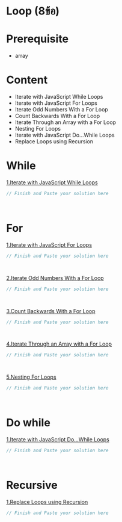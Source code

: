 # Loop (8ข้อ)

# Prerequisite
- array

# Content
- Iterate with JavaScript While Loops
- Iterate with JavaScript For Loops
- Iterate Odd Numbers With a For Loop
- Count Backwards With a For Loop
- Iterate Through an Array with a For Loop
- Nesting For Loops
- Iterate with JavaScript Do...While Loops
- Replace Loops using Recursion

# While
[1.Iterate with JavaScript While Loops](https://www.freecodecamp.org/learn/javascript-algorithms-and-data-structures/basic-javascript/iterate-with-javascript-while-loops)
```js
// Finish and Paste your solution here




```

# For
[1.Iterate with JavaScript For Loops](https://www.freecodecamp.org/learn/javascript-algorithms-and-data-structures/basic-javascript/iterate-with-javascript-for-loops)
```js
// Finish and Paste your solution here




```
[2.Iterate Odd Numbers With a For Loop](https://www.freecodecamp.org/learn/javascript-algorithms-and-data-structures/basic-javascript/iterate-odd-numbers-with-a-for-loop)
```js
// Finish and Paste your solution here




```
[3.Count Backwards With a For Loop](https://www.freecodecamp.org/learn/javascript-algorithms-and-data-structures/basic-javascript/count-backwards-with-a-for-loop)
```js
// Finish and Paste your solution here




```
[4.Iterate Through an Array with a For Loop](https://www.freecodecamp.org/learn/javascript-algorithms-and-data-structures/basic-javascript/iterate-through-an-array-with-a-for-loop)
```js
// Finish and Paste your solution here




```
[5.Nesting For Loops](https://www.freecodecamp.org/learn/javascript-algorithms-and-data-structures/basic-javascript/nesting-for-loops)
```js
// Finish and Paste your solution here




```

# Do while
[1.Iterate with JavaScript Do...While Loops](https://www.freecodecamp.org/learn/javascript-algorithms-and-data-structures/basic-javascript/iterate-with-javascript-do---while-loops)
```js
// Finish and Paste your solution here




```

# Recursive
[1.Replace Loops using Recursion](https://www.freecodecamp.org/learn/javascript-algorithms-and-data-structures/basic-javascript/replace-loops-using-recursion)
```js
// Finish and Paste your solution here




```
